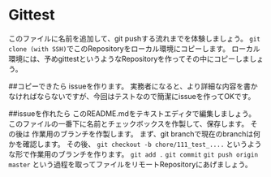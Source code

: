 # Gittest
このファイルに名前を追加して、git pushする流れまでを体験しましょう。
`git clone (with SSH)`でこのRepositoryをローカル環境にコピーします。
ローカル環境には、予めgittestというようなRepositoryを作ってその中にコピーしましょう。

##コピーできたら
issueを作ります。
実務者になると、より詳細な内容を書かなければならないですが、今回はテストなので簡潔にissueを作ってOKです。

##issueを作れたら
このREADME.mdをテキストエディタで編集しましょう。
このファイルの一番下に名前とチェックボックスを作製して、保存します。
その後は
作業用のブランチを作製します。
まず、git branchで現在のbranchは何かを確認します。
その後、
`git checkout -b chore/111_test_....`
というような形で作業用のブランチを作ります。
`git add .`
`git commit`
`git push origin master`
という過程を取ってファイルをリモートRepositoryにあげましょう。
